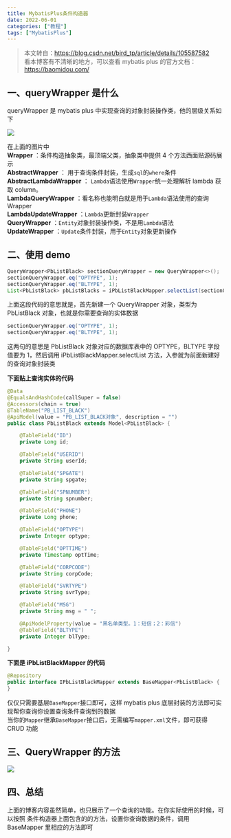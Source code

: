 ```yaml
---
title: MybatisPlus条件构造器
date: 2022-06-01
categories: ["教程"]
tags: ["MybatisPlus"]
---
```


> 本文转自：https://blog.csdn.net/bird_tp/article/details/105587582<br>
> 看本博客有不清晰的地方，可以查看 mybatis plus 的官方文档：https://baomidou.com/

## 一、queryWrapper 是什么

queryWrapper 是 mybatis plus 中实现查询的对象封装操作类，他的层级关系如下

![](https://minio.qiang.uk/blog/20250714/1944699151924637698.png)

在上面的图片中<br>
**Wrapper** ：条件构造抽象类，最顶端父类，抽象类中提供 4 个方法西面贴源码展示<br>
**AbstractWrapper** ： 用于查询条件封装，生成`sql`的`where`条件<br>
**AbstractLambdaWrapper** ： `Lambda`语法使用`Wrapper`统一处理解析 lambda 获取 column。<br>
**LambdaQueryWrapper** ：看名称也能明白就是用于`Lambda`语法使用的查询 Wrapper<br>
**LambdaUpdateWrapper** ：`Lambda`更新封装`Wrapper`<br>
**QueryWrapper** ：`Entity`对象封装操作类，不是用`Lambda`语法<br>
**UpdateWrapper** ：`Update`条件封装，用于`Entity`对象更新操作<br>

## 二、使用 demo

```java
QueryWrapper<PbListBlack> sectionQueryWrapper = new QueryWrapper<>();
sectionQueryWrapper.eq("OPTYPE", 1);
sectionQueryWrapper.eq("BLTYPE", 1);
List<PbListBlack> pbListBlacks = iPbListBlackMapper.selectList(sectionQueryWrapper);
```

上面这段代码的意思就是，首先新建一个 QueryWrapper 对象，类型为 PbListBlack 对象，也就是你需要查询的实体数据

```java
sectionQueryWrapper.eq("OPTYPE", 1);
sectionQueryWrapper.eq("BLTYPE", 1);
```

这两句的意思是 PbListBlack 对象对应的数据库表中的 OPTYPE，BLTYPE 字段值要为 1，然后调用 iPbListBlackMapper.selectList 方法，入参就为前面新建好的查询对象封装类

**下面贴上查询实体的代码**

```java
@Data
@EqualsAndHashCode(callSuper = false)
@Accessors(chain = true)
@TableName("PB_LIST_BLACK")
@ApiModel(value = "PB_LIST_BLACK对象", description = "")
public class PbListBlack extends Model<PbListBlack> {

    @TableField("ID")
    private Long id;

    @TableField("USERID")
    private String userId;

    @TableField("SPGATE")
    private String spgate;

    @TableField("SPNUMBER")
    private String spnumber;

    @TableField("PHONE")
    private Long phone;

    @TableField("OPTYPE")
    private Integer optype;

    @TableField("OPTTIME")
    private Timestamp optTime;

    @TableField("CORPCODE")
    private String corpCode;

    @TableField("SVRTYPE")
    private String svrType;

    @TableField("MSG")
    private String msg = " ";

    @ApiModelProperty(value = "黑名单类型。1：短信；2：彩信")
    @TableField("BLTYPE")
    private Integer blType;

}
```

**下面是 iPbListBlackMapper 的代码**

```java
@Repository
public interface IPbListBlackMapper extends BaseMapper<PbListBlack> {
}
```

仅仅只需要基层`BaseMapper`接口即可，这样 mybatis plus 底层封装的方法即可实现帮你查询你设置查询条件查询到的数据<br>
当你的`Mapper`继承`BaseMapper`接口后，无需编写`mapper.xml`文件，即可获得 CRUD 功能

## 三、QueryWrapper 的方法

![](https://minio.qiang.uk/blog/20250714/1944698704077828097.png)

## 四、总结

上面的博客内容虽然简单，也只展示了一个查询的功能。在你实际使用的时候，可以按照
条件构造器上面包含的的方法，设置你查询数据的条件，调用 BaseMapper 里相应的方法即可
